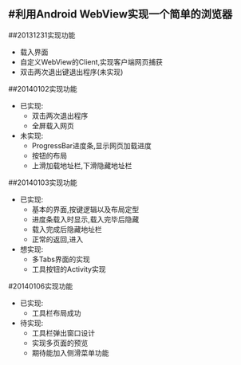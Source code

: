 #利用Android WebView实现一个简单的浏览器
------------------------

##20131231实现功能

* 载入界面
* 自定义WebView的Client,实现客户端网页捕获
* 双击两次退出键退出程序(未实现)   


##20140102实现功能

* 已实现:  
  * 双击两次退出程序  
  * 全屏载入网页  
* 未实现:
  * ProgressBar进度条,显示网页加载进度  
  * 按钮的布局  
  * 上滑加载地址栏,下滑隐藏地址栏

##20140103实现功能

* 已实现:  
	* 基本的界面,按键逻辑以及布局定型   
	* 进度条载入时显示,载入完毕后隐藏  
	* 载入完成后隐藏地址栏  
	* 正常的返回,进入    
* 想实现:  
	* 多Tabs界面的实现  
	* 工具按钮的Activity实现  

#20140106实现功能

* 已实现:  
	* 工具栏布局成功  
* 待实现:  
	* 工具栏弹出窗口设计
	* 实现多页面的预览
	* 期待能加入侧滑菜单功能